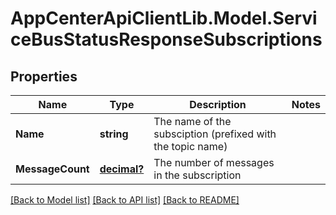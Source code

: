 # AppCenterApiClientLib.Model.ServiceBusStatusResponseSubscriptions
## Properties

Name | Type | Description | Notes
------------ | ------------- | ------------- | -------------
**Name** | **string** | The name of the subsciption (prefixed with the topic name) | 
**MessageCount** | [**decimal?**](BigDecimal.md) | The number of messages in the subscription | 

[[Back to Model list]](../README.md#documentation-for-models) [[Back to API list]](../README.md#documentation-for-api-endpoints) [[Back to README]](../README.md)

